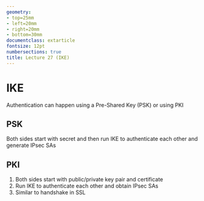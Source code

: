 ```yaml
---
geometry:
- top=25mm
- left=20mm
- right=20mm
- bottom=30mm
documentclass: extarticle
fontsize: 12pt
numbersections: true
title: Lecture 27 (IKE)
--- 
```


# IKE
Authentication can happen using a Pre-Shared Key (PSK) or using PKI

## PSK
Both sides start with secret and then run IKE to authenticate each other and generate IPsec SAs

## PKI
1. Both sides start with public/private key pair and certificate
1. Run IKE to authenticate each other and obtain IPsec SAs
1. Similar to handshake in SSL


